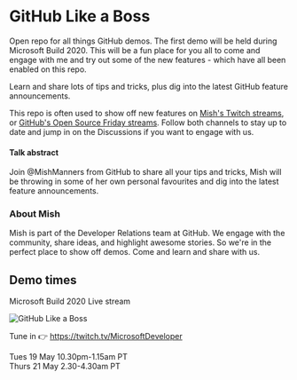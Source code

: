 # GitHub Like a Boss #

Open repo for all things GitHub demos. The first demo will be held during Microsoft Build 2020. This will be a fun place for you all to come and engage with me and try out some of the new features - which have all been enabled on this repo.

Learn and share lots of tips and tricks, plus dig into the latest GitHub feature announcements.

This repo is often used to show off new features on [Mish's Twitch streams](https://twitch.tv/MishManners), or [GitHub's Open Source Friday streams](https://twitch.tv/GitHub). Follow both channels to stay up to date and jump in on the Discussions if you want to engage with us.

#### Talk abstract

Join @MishManners from GitHub to share all your tips and tricks, Mish will be throwing in some of her own personal favourites and dig into the latest feature announcements.

### About Mish ###

Mish is part of the Developer Relations team at GitHub. We engage with the community, share ideas, and highlight awesome stories. So we're in the perfect place to show off demos. Come and learn and share with us.

## Demo times ###

Microsoft Build 2020 Live stream

![GitHub Like a Boss](https://pbs.twimg.com/media/EYV_zZqUEAEChuo?format=jpg&name=large)

Tune in :point_right: https://twitch.tv/MicrosoftDeveloper

Tues 19 May 10.30pm-1.15am PT  
Thurs 21 May 2.30-4.30am PT
